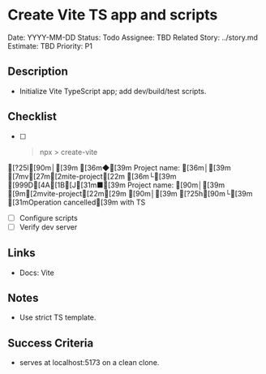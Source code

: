 # Create Vite TS app and scripts

Date: YYYY-MM-DD
Status: Todo
Assignee: TBD
Related Story: ../story.md
Estimate: TBD
Priority: P1

## Description

- Initialize Vite TypeScript app; add dev/build/test scripts.

## Checklist

- [ ] > npx
      > create-vite

[?25l[90m│[39m
[36m◆[39m Project name:
[36m│[39m [7mv[27m[2mite-project[22m
[36m└[39m
[999D[4A[1B[J[31m■[39m Project name:
[90m│[39m [9m[2mvite-project[22m[29m
[90m│[39m
[?25h[90m└[39m [31mOperation cancelled[39m with TS

- [ ] Configure scripts
- [ ] Verify dev server

## Links

- Docs: Vite

## Notes

- Use strict TS template.

## Success Criteria

- serves at localhost:5173 on a clean clone.
